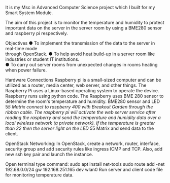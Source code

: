 It is my Msc in Advanced Computer Science project which I built for my Smart System Module.

The aim of this project is to monitor the temperature and humidity to protect important data on the 
server in the server room by using a BME280 sensor and raspberry pi respectively. 

Objectives 
● To implement the transmission of the data to the server in real-time mode  
through OpenStack. 
● To help avoid heat build-up in a server room like industries or student  IT institutions.  
● To carry out server rooms from unexpected changes in rooms heating when power failure.

Hardware Connections
Raspberry pi is a small-sized computer and can be utilized as a router, media center, web server, and other things. The Raspberry Pi uses a Linux-based operating system to operate the device. Raspberry runs using
python code.  The Raspberry uses BME 280 sensor to determine the room's temperature and humidity. BME280 sensor and LED 5*5 Matrix connect to raspberry 400 with Breakout Garden through the ribbon cable. The raspberry 
pi will activate the web server service after reading the raspberry and send the temperature and humidity data over a local wireless network (a private network). If the temperature is greater than 22  then the server 
light on the LED 5*5 Matrix and send data to the client.

OpenStack Networking:
In OpenStack, create a network, router, interface, security group and add security rules like ingress ICMP and TCP. Also, add new ssh key pair and launch the instance.

Open terminal type  command: 
sudo apt install net-tools 
sudo route add -net 192.68.0.0/24 gw 192.168.251.165 dev wlan0 
Run server and client code file for monitoring temperature data.


